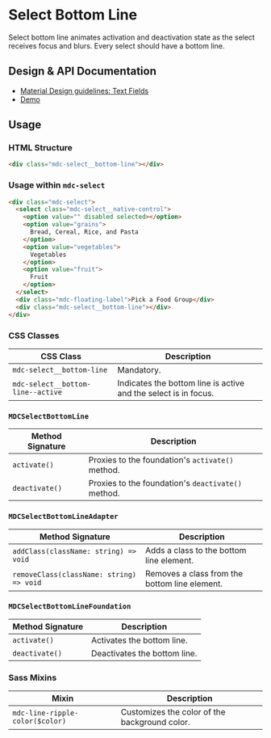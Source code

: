 <!--docs:
title: "Select Bottom Line"
layout: detail
section: components
iconId: menu
path: /catalog/input-controls/select-menus/bottom-line/
-->

# Select Bottom Line

<!--<div class="article__asset">
  <a class="article__asset-link"
     href="https://material-components-web.appspot.com/select.html">
    <img src="{{ site.rootpath }}/images/mdc_web_screenshots/selects.png" width="376" alt="Select screenshot">
  </a>
</div>-->

Select bottom line animates activation and deactivation state as the select receives focus and blurs. Every select should have a bottom line.

## Design & API Documentation

<ul class="icon-list">
  <li class="icon-list-item icon-list-item--spec">
    <a href="https://material.io/guidelines/components/text-fields.html">Material Design guidelines: Text Fields</a>
  </li>
  <li class="icon-list-item icon-list-item--link">
    <a href="https://material-components-web.appspot.com/select.html">Demo</a>
  </li>
</ul>

## Usage

### HTML Structure

```html
<div class="mdc-select__bottom-line"></div>
```

### Usage within `mdc-select`

```html
<div class="mdc-select">
  <select class="mdc-select__native-control">
    <option value="" disabled selected></option>
    <option value="grains">
      Bread, Cereal, Rice, and Pasta
    </option>
    <option value="vegetables">
      Vegetables
    </option>
    <option value="fruit">
      Fruit
    </option>
  </select>
  <div class="mdc-floating-label">Pick a Food Group</div>
  <div class="mdc-select__bottom-line"></div>
</div>
```

### CSS Classes

CSS Class | Description
--- | ---
`mdc-select__bottom-line` | Mandatory.
`mdc-select__bottom-line--active` | Indicates the bottom line is active and the select is in focus.

### `MDCSelectBottomLine`

Method Signature | Description
--- | ---
`activate()` | Proxies to the foundation's `activate()` method.
`deactivate()` | Proxies to the foundation's `deactivate()` method.

### `MDCSelectBottomLineAdapter`

Method Signature | Description
--- | ---
`addClass(className: string) => void` | Adds a class to the bottom line element.
`removeClass(className: string) => void` | Removes a class from the bottom line element.

### `MDCSelectBottomLineFoundation`

Method Signature | Description
--- | ---
`activate()` | Activates the bottom line.
`deactivate()` | Deactivates the bottom line.

### Sass Mixins

Mixin | Description
--- | ---
`mdc-line-ripple-color($color)` | Customizes the color of the background color.
